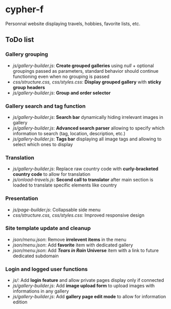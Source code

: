 # cypher-f

Personnal website displaying travels, hobbies, favorite lists, etc.

## ToDo list

### Gallery grouping
- *js/gallery-builder.js*: **Create grouped galleries** using *null* + optional groupings passed as parameters, standard behavior should continue functioning even when no grouping is passed
- *css/structure.css, css/styles.css*: **Display grouped gallery** with **sticky group headers**
- *js/gallery-builder.js*: **Group and order selector**

### Gallery search and tag function
- *js/gallery-builder.js*: **Search bar** dynamically hiding irrelevant images in gallery
- *js/gallery-builder.js*: **Advanced search parser** allowing to specify which information to search (tag, location, description, etc.)
- *js/gallery-builder.js*: **Tags bar** displaying all image tags and allowing to select which ones to display

### Translation
- *js/gallery-builder.js*: Replace raw country code with **curly-bracketed country code** to allow for translation
- *js/onload-travels.js*: **Second call to translator** after main section is loaded to translate specific elements like country

### Presentation
- *js/page-builder.js*: Collapsable side menu
- *css/structure.css, css/styles.css*: Improved responsive design

### Site template update and cleanup
- *json/menu.json*: Remove **irrelevent items** in the menu
- *json/menu.json*: Add **favorite** item with dedicated gallery
- *json/menu.json*: Add ***Tears in Rain* Universe** item with a link to future dedicated subdomain

### Login and logged user functions
- *js/*: Add **login feature** and allow private pages display only if connected
- *js/gallery-builder.js*: Add **image upload form** to upload images with informations in any gallery
- *js/gallery-builder.js*: Add **gallery page edit mode** to allow for information edition